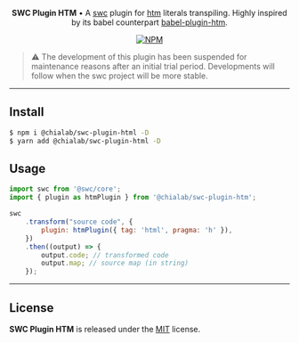 <p align="center">
    <strong>SWC Plugin HTM</strong> • A <a href="https://swc.rs/">swc</a> plugin for <a href="https://github.com/developit/htm/">htm</a> literals transpiling. Highly inspired by its babel counterpart <a href="https://www.npmjs.com/package/babel-plugin-htm">babel-plugin-htm</a>.
</p>

<p align="center">
    <a href="https://www.npmjs.com/package/@chialab/swc-plugin-html"><img alt="NPM" src="https://img.shields.io/npm/v/@chialab/swc-plugin-html.svg?style=flat-square"></a>
</p>

> ⚠️ The development of this plugin has been suspended for maintenance reasons after an initial trial period. Developments will follow when the swc project will be more stable.

---

## Install

```sh
$ npm i @chialab/swc-plugin-html -D
$ yarn add @chialab/swc-plugin-html -D
```

## Usage

```js
import swc from '@swc/core';
import { plugin as htmPlugin } from '@chialab/swc-plugin-htm';

swc
    .transform("source code", {
        plugin: htmPlugin({ tag: 'html', pragma: 'h' }),
    })
    .then((output) => {
        output.code; // transformed code
        output.map; // source map (in string)
    });
```

---

## License

**SWC Plugin HTM** is released under the [MIT](https://github.com/chialab/rna/blob/master/packages/swc-plugin-html/LICENSE) license.

